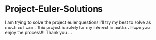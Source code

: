 # Project-Euler-Solutions
I am trying to solve the project euler questions I'll try my best to solve as much as I can .
This project is solely for my interest in maths .
Hope you enjoy the process!!!
Thank you ...
